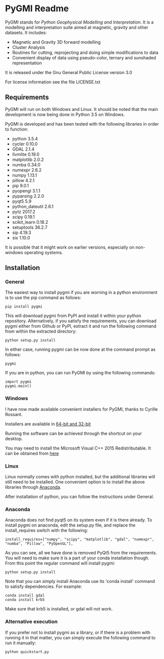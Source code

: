 # PyGMI Readme

PyGMI stands for *Python Geophysical Modelling and Interpretation*. It is a modelling and interpretation suite aimed at magnetic, gravity and other datasets. It includes:
* Magnetic and Gravity 3D forward modelling
* Cluster Analysis
* Routines for cutting, reprojecting and doing simple modifications to data
* Convenient display of data using pseudo-color, ternary and sunshaded representation

It is released under the Gnu General Public License version 3.0

For license information see the file LICENSE.txt

## Requirements
PyGMI will run on both Windows and Linux. It should be noted that the main development is now being done in Python 3.5 on Windows.

PyGMI is developed and has been tested with the following libraries in order to function:

* python 3.5.4
* cycler 0.10.0
* GDAL 2.1.4
* llvmlite 0.19.0
* matplotlib 2.0.2
* numba 0.34.0
* numexpr 2.6.2
* numpy 1.13.1
* pillow 4.2.1
* pip 9.0.1
* pyopengl 3.1.1
* pyparsing 2.2.0
* pyqt5 5.9
* python_dateutil 2.6.1
* pytz 2017.2
* scipy 0.19.1
* scikit_learn 0.18.2
* setuptools 36.2.7
* sip 4.19.3
* six 1.10.0

It is possible that it might work on earlier versions, especially on non-windows operating systems.

## Installation
### General
The easiest way to install pygmi if you are worning in a python environment is to use the pip command as follows:

	pip install pygmi

This will download pygmi from PyPI and install it within your python repository. Alternatively, if you satisfy the requirements, you can download pygmi either from Github or PyPI, extract it and run the following command from within the extracted directory:

	python setup.py install

In either case, running pygmi can be now done at the command prompt as follows:

	pygmi

If you are in python, you can run PyGMI by using the following commands:

	import pygmi
	pygmi.main()


### Windows
I have now made available convenient installers for PyGMI, thanks to Cyrille Rossant.

Installers are available in [64-bit and 32-bit](https://github.com/Patrick-Cole/pygmi/releases)

Running the software can be achieved through the shortcut on your desktop.

You may need to install the Microsoft Visual C++ 2015 Redistributable. It can be obtained from [here](https://www.visualstudio.com/downloads/download-visual-studio-vs#d-visual-c)

### Linux
Linux normally comes with python installed, but the additional libraries will still need to be installed. One convenient option is to install the above libraries through [Anaconda](http://continuum.io/downloads>).

After installation of python, you can follow the instructions under General.

### Anaconda
Anaconda does not find pyqt5 on its system even if it is there already. To install pygmi on anaconda, edit the setup.py file, and replace the install_requires switch with the following:

	install_requires=["numpy", "scipy", "matplotlib", "gdal", "numexpr", "numba", "Pillow", "PyOpenGL"],

As you can see, all we have done is removed PyQt5 from the requirements. You will need to make sure it is a part of your conda installation though. From this point the regular command will install pygmi:

	python setup.py install

Note that you can simply install Anaconda use its 'conda install' command to satisfy dependencies. For example:

	conda install gdal
	conda install krb5

Make sure that krb5 is installed, or gdal will not work.

### Alternative execution

If you prefer not to install pygmi as a library, or if there is a problem with running it in that matter, you can simply execute the following command to run it manually:

	python quickstart.py
